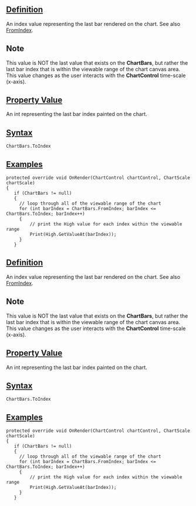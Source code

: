 ## [Definition](https://developer.ninjatrader.com/docs/desktop/toindex\#definition)

An index value representing the last bar rendered on the chart. See also [FromIndex](https://developer.ninjatrader.com/docs/desktop/fromindex).

## Note

This value is NOT the last value that exists on the **ChartBars**, but rather the last bar index that is within the viewable range of the chart canvas area. This value changes as the user interacts with the **ChartControl** time-scale (x-axis).

## [Property Value](https://developer.ninjatrader.com/docs/desktop/toindex\#property-value)

An int representing the last bar index painted on the chart.

## [Syntax](https://developer.ninjatrader.com/docs/desktop/toindex\#syntax)

`ChartBars.ToIndex`

## [Examples](https://developer.ninjatrader.com/docs/desktop/toindex\#examples)

```jsx-150469391 csharp
protected override void OnRender(ChartControl chartControl, ChartScale chartScale)
{
   if (ChartBars != null)
   {
     // loop through all of the viewable range of the chart
     for (int barIndex = ChartBars.FromIndex; barIndex <= ChartBars.ToIndex; barIndex++)
     {
         // print the High value for each index within the viewable range
         Print(High.GetValueAt(barIndex));
     }
   }

```

## [Definition](https://developer.ninjatrader.com/docs/desktop/toindex\#definition)

An index value representing the last bar rendered on the chart. See also [FromIndex](https://developer.ninjatrader.com/docs/desktop/fromindex).

## Note

This value is NOT the last value that exists on the **ChartBars**, but rather the last bar index that is within the viewable range of the chart canvas area. This value changes as the user interacts with the **ChartControl** time-scale (x-axis).

## [Property Value](https://developer.ninjatrader.com/docs/desktop/toindex\#property-value)

An int representing the last bar index painted on the chart.

## [Syntax](https://developer.ninjatrader.com/docs/desktop/toindex\#syntax)

`ChartBars.ToIndex`

## [Examples](https://developer.ninjatrader.com/docs/desktop/toindex\#examples)

```jsx-150469391 csharp
protected override void OnRender(ChartControl chartControl, ChartScale chartScale)
{
   if (ChartBars != null)
   {
     // loop through all of the viewable range of the chart
     for (int barIndex = ChartBars.FromIndex; barIndex <= ChartBars.ToIndex; barIndex++)
     {
         // print the High value for each index within the viewable range
         Print(High.GetValueAt(barIndex));
     }
   }

```